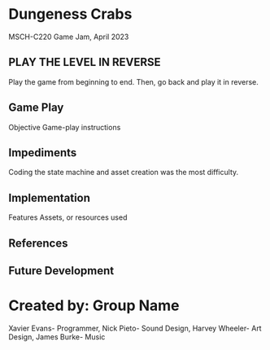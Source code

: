 # Dungeness Crabs
MSCH-C220 Game Jam, April 2023

## PLAY THE LEVEL IN REVERSE
Play the game from beginning to end. Then, go back and play it in reverse. 

## Game Play
Objective
Game-play instructions

## Impediments
Coding the state machine and asset creation was the most difficulty. 

## Implementation
Features
Assets, or resources used

## References

## Future Development

# Created by: Group Name
Xavier Evans- Programmer, Nick Pieto- Sound Design, Harvey Wheeler- Art Design, James Burke- Music

